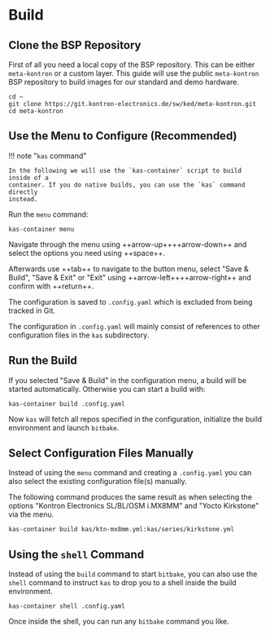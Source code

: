 # Build

## Clone the BSP Repository

First of all you need a local copy of the BSP repository. This can be either
`meta-kontron` or a custom layer. This guide will use the public `meta-kontron`
BSP repository to build images for our standard and demo hardware.

```
cd ~
git clone https://git.kontron-electronics.de/sw/ked/meta-kontron.git
cd meta-kontron
```

## Use the Menu to Configure (Recommended)

!!! note "`kas` command"

    In the following we will use the `kas-container` script to build inside of a
    container. If you do native builds, you can use the `kas` command directly
    instead.

Run the `menu` command:

```
kas-container menu
```

Navigate through the menu using ++arrow-up++++arrow-down++ and select the
options you need using ++space++.

Afterwards use ++tab++ to navigate to the button menu, select "Save & Build",
"Save & Exit" or "Exit" using ++arrow-left++++arrow-right++ and confirm with
++return++.

The configuration is saved to `.config.yaml` which is excluded from being
tracked in Git.

The configuration in `.config.yaml` will mainly consist of references to other
configuration files in the `kas` subdirectory.

## Run the Build

If you selected "Save & Build" in the configuration menu, a build will be
started automatically. Otherwise you can start a build with:

```
kas-container build .config.yaml
```

Now `kas` will fetch all repos specified in the configuration, initialize the
build environment and launch `bitbake`.

## Select Configuration Files Manually

Instead of using the `menu` command and creating a `.config.yaml` you can also
select the existing configuration file(s) manually.

The following command produces the same result as when selecting the options
"Kontron Electronics SL/BL/OSM i.MX8MM" and "Yocto Kirkstone" via the menu.

```
kas-container build kas/ktn-mx8mm.yml:kas/series/kirkstone.yml
```

## Using the `shell` Command

Instead of using the `build` command to start `bitbake`, you can also use the
`shell` command to instruct `kas` to drop you to a shell inside the build
environment.

```
kas-container shell .config.yaml
```

Once inside the shell, you can run any `bitbake` command you like.
